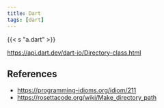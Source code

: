 ```yaml
---
title: Dart
tags: [dart]
---
```


{{< s "a.dart" >}}

<https://api.dart.dev/dart-io/Directory-class.html>

## References

- <https://programming-idioms.org/idiom/211>
- <https://rosettacode.org/wiki/Make_directory_path>
